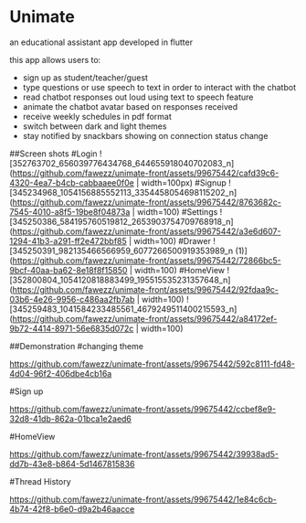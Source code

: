 # Unimate 
an educational assistant app developed in flutter

this app allows users to:
- sign up as student/teacher/guest
- type questions or use speech to text in order to interact with the chatbot
- read chatbot responses out loud using text to speech feature
- animate the chatbot avatar based on responses received 
- receive weekly schedules in pdf format
- switch between dark and light themes
- stay notified by snackbars showing on connection status change

 
##Screen shots
#Login
![352763702_656039776434768_644655918040702083_n](https://github.com/fawezz/unimate-front/assets/99675442/cafd39c6-4320-4ea7-b4cb-cabbaaee0f0e | width=100px)
#Signup
![345234968_1054156885552113_3354458054698115202_n](https://github.com/fawezz/unimate-front/assets/99675442/8763682c-7545-4010-a8f5-19be8f04873a | width=100)
#Settings
![345250386_584195760519812_2653903754709768918_n](https://github.com/fawezz/unimate-front/assets/99675442/a3e6d607-1294-41b3-a291-ff2e472bbf85 | width=100)
#Drawer
![345250391_982135466566959_6077266500919353989_n (1)](https://github.com/fawezz/unimate-front/assets/99675442/72866bc5-9bcf-40aa-ba62-8e18f8f15850 | width=100)
#HomeView
![352800804_1054120818883499_195515535231357648_n](https://github.com/fawezz/unimate-front/assets/99675442/92fdaa9c-03b6-4e26-9956-c486aa2fb7ab | width=100)
![345259483_1041584233485561_4679249511400215593_n](https://github.com/fawezz/unimate-front/assets/99675442/a84172ef-9b72-4414-8971-56e6835d072c | width=100)

 
##Demonstration
#changing theme

https://github.com/fawezz/unimate-front/assets/99675442/592c8111-fd48-4d04-96f2-406dbe4cb16a

#Sign up

https://github.com/fawezz/unimate-front/assets/99675442/ccbef8e9-32d8-41db-862a-01bca1e2aed6

#HomeView

https://github.com/fawezz/unimate-front/assets/99675442/39938ad5-dd7b-43e8-b864-5d1467815836

#Thread History

https://github.com/fawezz/unimate-front/assets/99675442/1e84c6cb-4b74-42f8-b6e0-d9a2b46aacce






